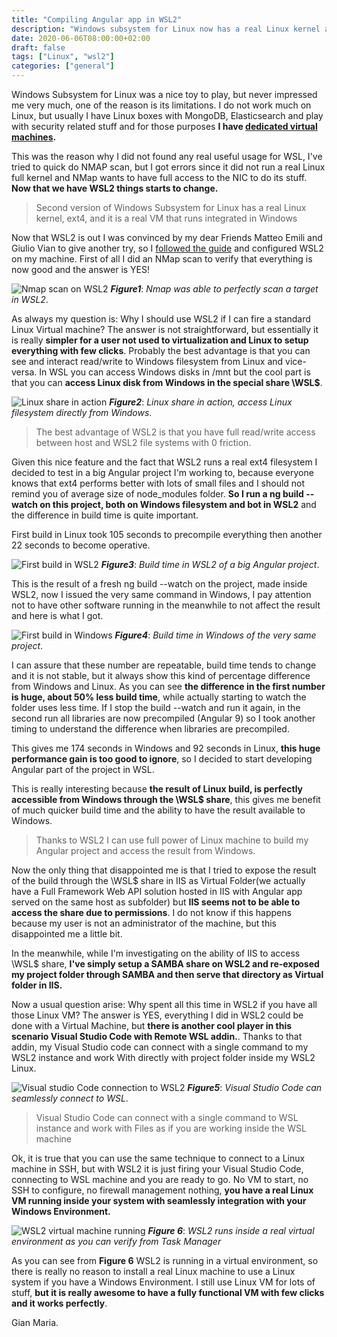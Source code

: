 ```yaml
---
title: "Compiling Angular app in WSL2"
description: "Windows subsystem for Linux now has a real Linux kernel and many other goodness. Let's explore how to use it"
date: 2020-06-06T08:00:00+02:00
draft: false
tags: ["Linux", "wsl2"]
categories: ["general"]
---
```


Windows Subsystem for Linux was a nice toy to play, but never impressed me very much, one of the reason is its limitations. I do not work much on Linux, but usually I have Linux boxes with MongoDB, Elasticsearch and play with security related stuff and for those purposes **I have [dedicated virtual machines](http://www.codewrecks.com/post/security/play-security-in-a-secure-environment/).**

This was the reason why I did not found any real useful usage for WSL, I've tried to quick do NMAP scan, but I got errors since it did not run a real Linux full kernel and NMap wants to have full access to the NIC to do its stuff. **Now that we have WSL2 things starts to change.**

> Second version of Windows Subsystem for Linux has a real Linux kernel, ext4, and it is a real VM that runs integrated in Windows

Now that WSL2 is out I was convinced by my dear Friends Matteo Emili and Giulio Vian to give another try, so I [followed the guide](https://docs.microsoft.com/en-us/windows/wsl/install-win10) and configured WSL2 on my machine. First of all I did an NMap scan to verify that everything is now good and the answer is YES!

![Nmap scan on WSL2](../images/wsl2-nmap.png)
***Figure1***: *Nmap was able to perfectly scan a target in WSL2*.

As always my question is: Why I should use WSL2 if I can fire a standard Linux Virtual machine? The answer is not straightforward, but essentially it is really **simpler for a user not used to virtualization and Linux to setup everything with few clicks**. Probably the best advantage is that you can see and interact read/write to Windows filesystem from Linux and vice-versa. In WSL you can access Windows disks in /mnt but the cool part is that you can **access Linux disk from Windows in the special share \\WSL$**.

![Linux share in action](../images/wsl2-liunux-share-in-action.png)
***Figure2***: *Linux share in action, access Linux filesystem directly from Windows*.

> The best advantage of WSL2 is that you have full read/write access between host and WSL2 file systems with 0 friction.

Given this nice feature and the fact that WSL2 runs a real ext4 filesystem I decided to test in a big Angular project I'm working to, because everyone knows that ext4 performs better with lots of small files and I should not remind you of average size of node_modules folder. **So I run a ng build --watch on this project, both on Windows filesystem and bot in WSL2** and the difference in build time is quite important.

First build in Linux took 105 seconds to precompile everything then another 22 seconds to become operative.

![First build in WSL2](../images/wsl2-jarvis-build-fresh.png)
***Figure3***: *Build time in WSL2 of a big Angular project*.

This is the result of a fresh ng build --watch on the project, made inside WSL2, now I issued the very same command in Windows, I pay attention not to have other software running in the meanwhile to not affect the result and here is what I got.

![First build in Windows](../images/Windows-angular-build-fresh.png)
***Figure4***: *Build time in Windows of the very same project*.

I can assure that these number are repeatable, build time tends to change and it is not stable, but it always show this kind of percentage difference from Windows and Linux. As you can see **the difference in the first number is huge, about 50% less build time**, while actually starting to watch the folder uses less time. If I stop the build --watch and run it again, in the second run all libraries are now precompiled (Angular 9) so I took another timing to understand the difference when libraries are precompiled.

This gives me 174 seconds in Windows and 92 seconds in Linux, **this huge performance gain is too good to ignore**, so I decided to start developing Angular part of the project in WSL.

This is really interesting because **the result of Linux build, is perfectly accessible from Windows through the \\WSL$ share**, this gives me benefit of much quicker build time and the ability to have the result available to Windows.

> Thanks to WSL2 I can use full power of Linux machine to build my Angular project and access the result from Windows.

Now the only thing that disappointed me is that I tried to expose the result of the build through the \\WSL$ share in IIS as Virtual Folder(we actually have a Full Framework Web API solution hosted in IIS with Angular app served on the same host as subfolder) but **IIS seems not to be able to access the share due to permissions**. I do not know if this happens because my user is not an administrator of the machine, but this disappointed me a little bit.

In the meanwhile, while I'm investigating on the ability of IIS to access \\WSL$ share, **I've simply setup a SAMBA share on WSL2 and re-exposed my project folder through SAMBA and then serve that directory as Virtual folder in IIS.**

Now a usual question arise: Why spent all this time in WSL2 if you have all those Linux VM? The answer is YES, everything I did in WSL2 could be done with a Virtual Machine, but **there is another cool player in this scenario Visual Studio Code with Remote WSL addin.**. Thanks to that addin, my Visual Studio code can connect with a single command to my WSL2 instance and work With directly with project folder inside my WSL2 Linux.

![Visual studio Code connection to WSL2](../images/Visual-Studio-Code-WSL2.png)
***Figure5***: *Visual Studio Code can seamlessly connect to WSL*.

> Visual Studio Code can connect with a single command to WSL instance and work with Files as if you are working inside the WSL machine

Ok, it is true that you can use the same technique to connect to a Linux machine in SSH, but with WSL2 it is just firing your Visual Studio Code, connecting to WSL machine and you are ready to go. No VM to start, no SSH to configure, no firewall management nothing, **you have a real Linux VM running inside your system with seamlessly integration with your Windows Environment.**

![WSL2 virtual machine running](../images/wsl2-virtual-machine.png)
***Figure 6***: *WSL2 runs inside a real virtual environment as you can verify from Task Manager*

As you can see from **Figure 6** WSL2 is running in a virtual environment, so there is really no reason to install a real Linux machine to use a Linux system if you have a Windows Environment. I still use Linux VM for lots of stuff, **but it is really awesome to have a fully functional VM with few clicks and it works perfectly**.

Gian Maria.
